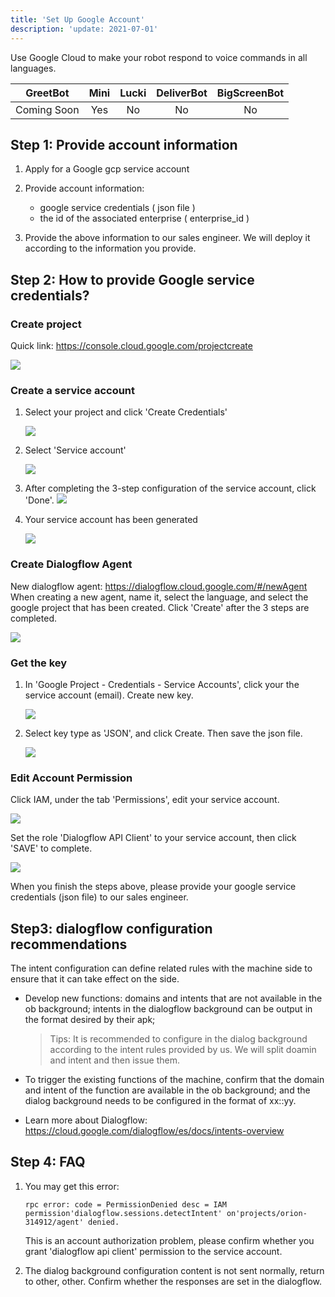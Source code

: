 ```yaml
---
title: 'Set Up Google Account'
description: 'update: 2021-07-01'
---
```


Use Google Cloud to make your robot respond to voice commands in all languages.

<div class="fixed-table bordered-table">

|GreetBot|Mini|Lucki|DeliverBot|BigScreenBot|
|:-:|:-:|:-:|:-:|:-:|
|Coming Soon|Yes|No|No|No|

</div>

## Step 1: Provide account information
1. Apply for a Google gcp service account
2. Provide account information:    
    - google service credentials ( json file )
    - the id of the associated enterprise ( enterprise_id )

3. Provide the above information to our sales engineer. We will deploy it according to the information you provide.

## Step 2: How to provide Google service credentials?

### Create project

Quick link: https://console.cloud.google.com/projectcreate

![](./assets/google1.png)

### Create a service account
1. Select your project and click 'Create Credentials'

    ![](./assets/google2.png)

2. Select 'Service account'

    ![](./assets/google3.png)

3. After completing the 3-step configuration of the service account, click 'Done'.
    ![](./assets/google4.png)


4. Your service account has been generated

    ![](./assets/google5.png)

### Create Dialogflow Agent
New dialogflow agent: https://dialogflow.cloud.google.com/#/newAgent
When creating a new agent, name it, select the language, and select the google project that has been created.
Click 'Create' after the 3 steps are completed.

![](./assets/google6.png)

### Get the key
1. In 'Google Project - Credentials - Service Accounts', click your the service account (email).  Create new key.

    ![](./assets/google7.png)

2. Select key type as 'JSON', and click Create. Then save the json file.

    ![](./assets/google8.png)

 
### Edit Account Permission
Click IAM, under the tab 'Permissions', edit your service account.

![](./assets/google9.png)

Set the role 'Dialogflow API Client' to your service account, then click 'SAVE' to complete.

![](./assets/google10.png)


When you finish the steps above, please provide your google service credentials (json file) to our sales engineer.
 
## Step3: dialogflow configuration recommendations
The intent configuration can define related rules with the machine side to ensure that it can take effect on the side.
- Develop new functions: domains and intents that are not available in the ob background; intents in the dialogflow background can be output in the format desired by their apk;

    >Tips:
    It is recommended to configure in the dialog background according to the intent rules provided by us. We will split doamin and intent and then issue them.


- To trigger the existing functions of the machine, confirm that the domain and intent of the function are available in the ob background; and the dialog background needs to be configured in the format of xx::yy.
- Learn more about Dialogflow: https://cloud.google.com/dialogflow/es/docs/intents-overview

## Step 4: FAQ
1. You may get this error:

    ```
    rpc error: code = PermissionDenied desc = IAM permission'dialogflow.sessions.detectIntent' on'projects/orion-314912/agent' denied.
    ```

    This is an account authorization problem, please confirm whether you grant 'dialogflow api client' permission to the service account.

2. The dialog background configuration content is not sent normally, return to other, other. Confirm whether the responses are set in the dialogflow.
